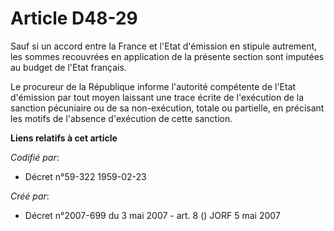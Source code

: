 # Article D48-29

Sauf si un accord entre la France et l'Etat d'émission en stipule autrement, les sommes recouvrées en application de la
présente section sont imputées au budget de l'Etat français.

Le procureur de la République informe l'autorité compétente de l'Etat d'émission par tout moyen laissant une trace écrite de
l'exécution de la sanction pécuniaire ou de sa non-exécution, totale ou partielle, en précisant les motifs de l'absence
d'exécution de cette sanction.

**Liens relatifs à cet article**

_Codifié par_:

  - Décret n°59-322 1959-02-23

_Créé par_:

  - Décret n°2007-699 du 3 mai 2007 - art. 8 () JORF 5 mai 2007
